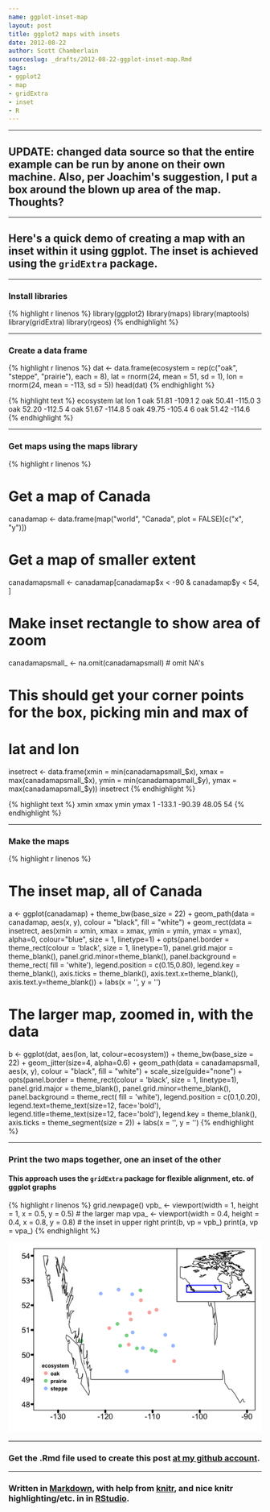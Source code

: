 ```yaml
---
name: ggplot-inset-map
layout: post
title: ggplot2 maps with insets
date: 2012-08-22
author: Scott Chamberlain
sourceslug: _drafts/2012-08-22-ggplot-inset-map.Rmd
tags: 
- ggplot2
- map
- gridExtra
- inset
- R
---
```


*********

## UPDATE: changed data source so that the entire example can be run by anone on their own machine. Also, per Joachim's suggestion, I put a box around the blown up area of the map. Thoughts?

*********

## Here's a quick demo of creating a map with an inset within it using ggplot. The inset is achieved using the `gridExtra` package. 

*********

### Install libraries

{% highlight r linenos %}
library(ggplot2)
library(maps)
library(maptools)
library(gridExtra)
library(rgeos)
{% endhighlight %}


*********

### Create a data frame

{% highlight r linenos %}
dat <- data.frame(ecosystem = rep(c("oak", "steppe", "prairie"), each = 8), 
    lat = rnorm(24, mean = 51, sd = 1), lon = rnorm(24, mean = -113, sd = 5))
head(dat)
{% endhighlight %}



{% highlight text %}
  ecosystem   lat    lon
1       oak 51.81 -109.1
2       oak 50.41 -115.0
3       oak 52.20 -112.5
4       oak 51.67 -114.8
5       oak 49.75 -105.4
6       oak 51.42 -114.6
{% endhighlight %}


*********

### Get maps using the maps library

{% highlight r linenos %}
# Get a map of Canada
canadamap <- data.frame(map("world", "Canada", plot = FALSE)[c("x", "y")])

# Get a map of smaller extent
canadamapsmall <- canadamap[canadamap$x < -90 & canadamap$y < 54, ]

# Make inset rectangle to show area of zoom
canadamapsmall_ <- na.omit(canadamapsmall)  # omit NA's

# This should get your corner points for the box, picking min and max of
# lat and lon
insetrect <- data.frame(xmin = min(canadamapsmall_$x), xmax = max(canadamapsmall_$x), 
    ymin = min(canadamapsmall_$y), ymax = max(canadamapsmall_$y))
insetrect
{% endhighlight %}



{% highlight text %}
    xmin   xmax  ymin ymax
1 -133.1 -90.39 48.05   54
{% endhighlight %}


*********

### Make the maps

{% highlight r linenos %}
# The inset map, all of Canada
a <- ggplot(canadamap) + 
	theme_bw(base_size = 22) +
	geom_path(data = canadamap, aes(x, y), colour = "black", fill = "white") +
	geom_rect(data = insetrect, aes(xmin = xmin, xmax = xmax, ymin = ymin, ymax = ymax), alpha=0, colour="blue", size = 1, linetype=1) +
	opts(panel.border = theme_rect(colour = 'black', size = 1, linetype=1),
			 panel.grid.major = theme_blank(), panel.grid.minor=theme_blank(),
			 panel.background = theme_rect( fill = 'white'),
			 legend.position = c(0.15,0.80), legend.key = theme_blank(),
			 axis.ticks = theme_blank(), axis.text.x=theme_blank(),
			 axis.text.y=theme_blank()) +
	labs(x = '', y = '')

# The larger map, zoomed in, with the data
b <- ggplot(dat, aes(lon, lat, colour=ecosystem)) +
	theme_bw(base_size = 22) +
	geom_jitter(size=4, alpha=0.6) +
	geom_path(data = canadamapsmall, aes(x, y), colour = "black", fill = "white") +
	scale_size(guide="none") +
	opts(panel.border = theme_rect(colour = 'black', size = 1, linetype=1),
			 panel.grid.major = theme_blank(), panel.grid.minor=theme_blank(),
			 panel.background = theme_rect( fill = 'white'),
			 legend.position = c(0.1,0.20), legend.text=theme_text(size=12, face='bold'), 
			 legend.title=theme_text(size=12, face='bold'), legend.key = theme_blank(),
			 axis.ticks = theme_segment(size = 2)) +
	labs(x = '', y = '')
{% endhighlight %}


*********

### Print the two maps together, one an inset of the other
#### This approach uses the `gridExtra` package for flexible alignment, etc. of ggplot graphs

{% highlight r linenos %}
grid.newpage()
vpb_ <- viewport(width = 1, height = 1, x = 0.5, y = 0.5)  # the larger map
vpa_ <- viewport(width = 0.4, height = 0.4, x = 0.8, y = 0.8)  # the inset in upper right
print(b, vp = vpb_)
print(a, vp = vpa_)
{% endhighlight %}

![center](/public/img/unnamed-chunk-5.png) 


*********

### Get the .Rmd file used to create this post [at my github account](https://github.com/sckott/sckott.github.com/tree/master/_drafts/2012-08-22-ggplot-inset-map.Rmd).

*********

### Written in [Markdown](http://daringfireball.net/projects/markdown/), with help from [knitr](http://yihui.name/knitr/), and nice knitr highlighting/etc. in in [RStudio](http://rstudio.org/).
